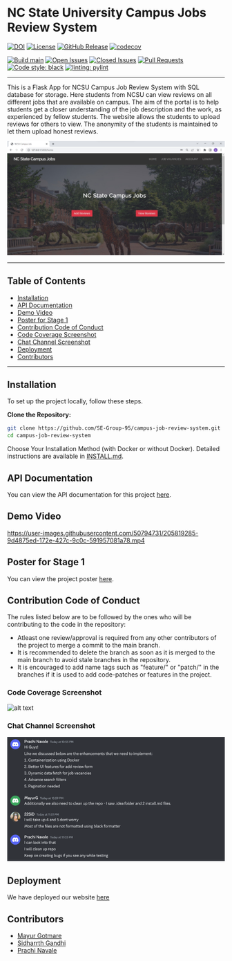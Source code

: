  # NC State University Campus Jobs Review System
 
<!-- <a href="https://github.com/ashishjoshi2605/ncsu-campus-jobs-review-system/actions" alt="Build Status"><img src="https://img.shields.io/github/workflow/status/ashishjoshi2605/ncsu-campus-jobs-review-system/Build%20main" /></a> -->
<!-- <img alt="GitHub Workflow Status" src="https://img.shields.io/github/workflow/status/ashishjoshi2605/ncsu-campus-jobs-review-system/website?color=magenta&label=Documentation"> -->
[![DOI](https://zenodo.org/badge/865464151.svg)](https://doi.org/10.5281/zenodo.14015306)
[![License](https://img.shields.io/github/license/SE-Group-95/campus-job-review-system)](https://github.com/SE-Group-95/campus-job-review-system/blob/main/LICENSE)
[![GitHub Release](https://img.shields.io/github/release/SE-Group-95/campus-job-review-system.svg)](https://github.com/SE-Group-95/campus-job-review-system/releases)
[![codecov](https://codecov.io/gh/SE-Group-95/campus-job-review-system/branch/main/graph/badge.svg)](https://codecov.io/gh/SE-Group-95/campus-job-review-system)

[![Build main](https://github.com/SE-Group-95/campus-job-review-system/actions/workflows/check-commits.yml/badge.svg)](https://github.com/SE-Group-95/campus-job-review-system/actions/workflows/check-commits.yml)
[![Open Issues](https://img.shields.io/github/issues/SE-Group-95/campus-job-review-system)](https://github.com/SE-Group-95/campus-job-review-system/issues)
[![Closed Issues](https://img.shields.io/github/issues-closed/SE-Group-95/campus-job-review-system?color=brightgreen)](https://github.com/SE-Group-95/campus-job-review-system/issues?q=is%3Aissue+is%3Aclosed)
[![Pull Requests](https://img.shields.io/github/issues-pr/SE-Group-95/campus-job-review-system)](https://github.com/SE-Group-95/campus-job-review-system/pulls)
[![Code style: black](https://img.shields.io/badge/code%20style-black-000000.svg)](https://github.com/psf/black)
[![linting: pylint](https://img.shields.io/badge/linting-pylint-yellowgreen)](https://github.com/PyCQA/pylint)

---

This is a Flask App for NCSU Campus Job Review System with SQL database for storage. Here students from NCSU can view reviews on all different jobs that are available on campus. The aim of the portal is to help students get a closer understanding of the job description and the work, as experienced by fellow students. The website allows the students to upload reviews for others to view. The anonymity of the students is maintained to let them upload honest reviews.

![homepage.jpeg](Data%2Fhomepage.jpeg) 

---

## Table of Contents

- [Installation](#installation)
- [API Documentation](#api-documentation)
- [Demo Video](#demo-video)
- [Poster for Stage 1](#poster-for-stage-1)
- [Contribution Code of Conduct](#contribution-code-of-conduct)
- [Code Coverage Screenshot](#code-coverage-screenshot)
- [Chat Channel Screenshot](#chat-channel-screenshot)
- [Deployment](#deployment)
- [Contributors](#contributors)

---

## Installation
To set up the project locally, follow these steps.

**Clone the Repository:**
```bash
git clone https://github.com/SE-Group-95/campus-job-review-system.git
cd campus-job-review-system
```
Choose Your Installation Method (with Docker or without Docker). Detailed instructions are available in [INSTALL.md](INSTALL.md).

## API Documentation
You can view the API documentation for this project [here](docs/index.html).

## Demo Video
https://user-images.githubusercontent.com/50794731/205819285-9d4875ed-172e-427c-9c0c-591957081a78.mp4

## Poster for Stage 1
You can view the project poster [here](https://www.canva.com/design/DAGSSn3puco/iCHapSDmDS8HxcAHrv_Hyg/view?utm_content=DAGSSn3puco&utm_campaign=designshare&utm_medium=link&utm_source=editor).

## Contribution Code of Conduct

The rules listed below are to be followed by the ones who will be contributing to the code in the repository:
  
  - Atleast one review/approval is required from any other contributors of the project to merge a commit to the main branch.
  - It is recommended to delete the branch as soon as it is merged to the main branch to avoid stale branches in the repository.
  - It is encouraged to add name tags such as "feature/" or "patch/" in the branches if it is used to add code-patches or features in the project.
  
### Code Coverage Screenshot

![alt text](https://github.com/akshat22/campus-job-review-system/blob/main/Data/code_coverage.jpeg)

### Chat Channel Screenshot
![Chat.png](Data%2FChat.png)

## Deployment
We have deployed our website [here](http://44.204.178.112:5000/)

## Contributors

- [Mayur Gotmare](https://github.com/MayurG26)
- [Sidharrth Gandhi](https://github.com/22SiD)
- [Prachi Navale](https://github.com/prachinav)
